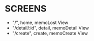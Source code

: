 # SCREENS

- "/", home, memoLost View
- "/detail/:id", detail, memoDetail View
- "/create", create, memoCreate View
